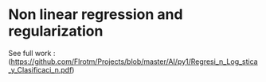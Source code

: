 # Non linear regression and regularization 

See full work :(https://github.com/Flrotm/Projects/blob/master/AI/py1/Regresi_n_Log_stica_y_Clasificaci_n.pdf) 
